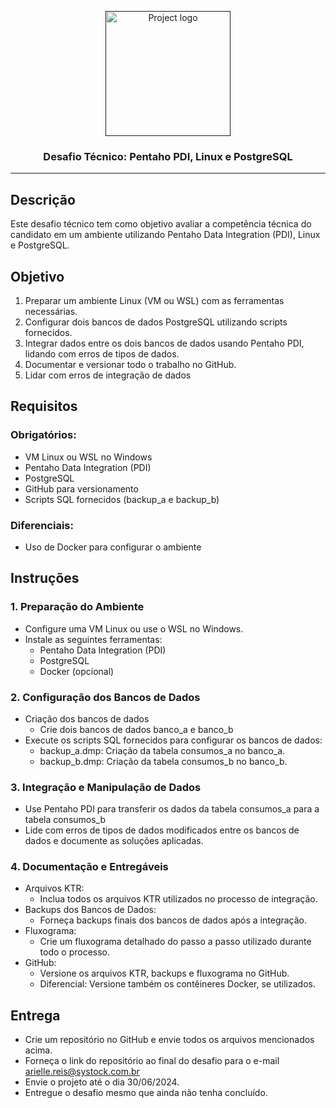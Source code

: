 <p align="center">
  <a href="" rel="noopener">
    <img width="200" height="200" src="https://drive.google.com/uc?export=view&id=1svyh9KYiynNx4FhpR22jExg7p0xscrbU" alt="Project logo">
  </a>
</p>


<h3 align="center">Desafio Técnico: Pentaho PDI, Linux e PostgreSQL</h3>


---

## Descrição

Este desafio técnico tem como objetivo avaliar a competência técnica do candidato em um ambiente utilizando Pentaho Data Integration (PDI), Linux e PostgreSQL.


## Objetivo

1. Preparar um ambiente Linux (VM ou WSL) com as ferramentas necessárias.
2. Configurar dois bancos de dados PostgreSQL utilizando scripts fornecidos.
3. Integrar dados entre os dois bancos de dados usando Pentaho PDI, lidando com erros de tipos de dados.
4. Documentar e versionar todo o trabalho no GitHub.
5. Lidar com erros de integração de dados

## Requisitos

### Obrigatórios:
- VM Linux ou WSL no Windows
- Pentaho Data Integration (PDI)
- PostgreSQL
- GitHub para versionamento
- Scripts SQL fornecidos (backup_a e backup_b)

### Diferenciais:
- Uso de Docker para configurar o ambiente


## Instruções

### 1. Preparação do Ambiente
- Configure uma VM Linux ou use o WSL no Windows.
- Instale as seguintes ferramentas:
  - Pentaho Data Integration (PDI)
  - PostgreSQL
  - Docker (opcional)

### 2. Configuração dos Bancos de Dados
- Criação dos bancos de dados
  - Crie dois bancos de dados banco_a e banco_b
- Execute os scripts SQL fornecidos para configurar os bancos de dados:
  - backup_a.dmp: Criação da tabela consumos_a no banco_a.
  - backup_b.dmp: Criação da tabela consumos_b no banco_b.

### 3. Integração e Manipulação de Dados
- Use Pentaho PDI para transferir os dados da tabela consumos_a para a tabela consumos_b
- Lide com erros de tipos de dados modificados entre os bancos de dados e documente as soluções aplicadas.
  
### 4. Documentação e Entregáveis
- Arquivos KTR:
  - Inclua todos os arquivos KTR utilizados no processo de integração.
- Backups dos Bancos de Dados:
  - Forneça backups finais dos bancos de dados após a integração.
- Fluxograma:
  - Crie um fluxograma detalhado do passo a passo utilizado durante todo o processo.
- GitHub:
  - Versione os arquivos KTR, backups e fluxograma no GitHub.
  - Diferencial: Versione também os contêineres Docker, se utilizados.

## Entrega
- Crie um repositório no GitHub e envie todos os arquivos mencionados acima.
- Forneça o link do repositório ao final do desafio para o e-mail arielle.reis@systock.com.br
- Envie o projeto até o dia 30/06/2024.
- Entregue o desafio mesmo que ainda não tenha concluído.


